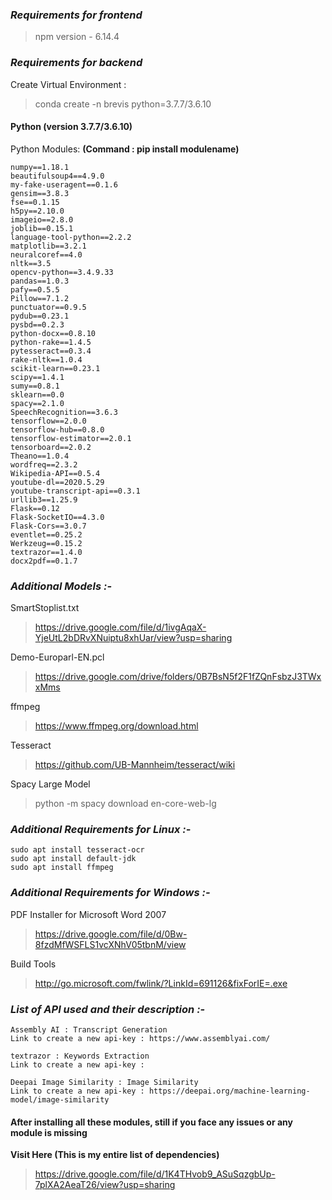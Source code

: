 ### *Requirements for frontend*
> npm version    - 6.14.4


### *Requirements for backend*

Create Virtual Environment : 
> conda create -n brevis python=3.7.7/3.6.10

#### Python (version 3.7.7/3.6.10)

Python Modules: **(Command : pip install modulename)**

```
numpy==1.18.1
beautifulsoup4==4.9.0
my-fake-useragent==0.1.6
gensim==3.8.3
fse==0.1.15
h5py==2.10.0
imageio==2.8.0
joblib==0.15.1
language-tool-python==2.2.2
matplotlib==3.2.1
neuralcoref==4.0
nltk==3.5
opencv-python==3.4.9.33
pandas==1.0.3
pafy==0.5.5
Pillow==7.1.2
punctuator==0.9.5
pydub==0.23.1
pysbd==0.2.3
python-docx==0.8.10
python-rake==1.4.5
pytesseract==0.3.4
rake-nltk==1.0.4
scikit-learn==0.23.1
scipy==1.4.1
sumy==0.8.1
sklearn==0.0
spacy==2.1.0
SpeechRecognition==3.6.3
tensorflow==2.0.0
tensorflow-hub==0.8.0
tensorflow-estimator==2.0.1
tensorboard==2.0.2
Theano==1.0.4
wordfreq==2.3.2
Wikipedia-API==0.5.4
youtube-dl==2020.5.29
youtube-transcript-api==0.3.1
urllib3==1.25.9
Flask==0.12
Flask-SocketIO==4.3.0
Flask-Cors==3.0.7
eventlet==0.25.2
Werkzeug==0.15.2
textrazor==1.4.0
docx2pdf==0.1.7
```

### *Additional Models :-*
SmartStoplist.txt
> https://drive.google.com/file/d/1ivgAqaX-YjeUtL2bDRvXNuiptu8xhUar/view?usp=sharing

Demo-Europarl-EN.pcl
> https://drive.google.com/drive/folders/0B7BsN5f2F1fZQnFsbzJ3TWxxMms

ffmpeg
> https://www.ffmpeg.org/download.html

Tesseract
> https://github.com/UB-Mannheim/tesseract/wiki

Spacy Large Model
> python -m spacy download en-core-web-lg

### *Additional Requirements for Linux :-*

```
sudo apt install tesseract-ocr
sudo apt install default-jdk
sudo apt install ffmpeg
```

### *Additional Requirements for Windows :-*

PDF Installer for Microsoft Word 2007
> https://drive.google.com/file/d/0Bw-8fzdMfWSFLS1vcXNhV05tbnM/view

Build Tools 
> http://go.microsoft.com/fwlink/?LinkId=691126&fixForIE=.exe


### *List of API used and their description :-*

```
Assembly AI : Transcript Generation
Link to create a new api-key : https://www.assemblyai.com/
```

```
textrazor : Keywords Extraction
Link to create a new api-key : 
```

```
Deepai Image Similarity : Image Similarity
Link to create a new api-key : https://deepai.org/machine-learning-model/image-similarity
```

#### After installing all these modules, still if you face any issues or any module is missing

**Visit Here (This is my entire list of dependencies)** 

> https://drive.google.com/file/d/1K4THvob9_ASuSqzgbUp-7plXA2AeaT26/view?usp=sharing
